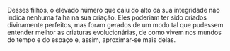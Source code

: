 ﻿Desses filhos, o elevado número que caiu do alto da sua integridade não indica nenhuma falha na sua criação. Eles poderiam ter sido criados divinamente perfeitos, mas foram gerados de um modo tal que pudessem entender melhor as criaturas evolucionárias, de como vivem nos mundos do tempo e do espaço e, assim, aproximar-se mais delas.